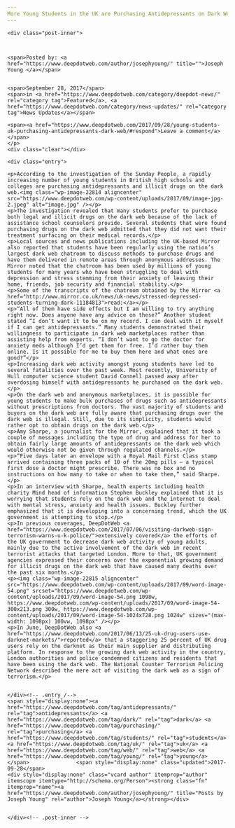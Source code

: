 ```yaml
---
More Young Students in the UK are Purchasing Antidepressants on Dark Web
---
```

<article class="post-listing post-22805 post type-post status-publish format-standard has-post-thumbnail hentry category-deepdot-news category-news-updates tag-antidepressants tag-dark tag-purchasing tag-students tag-uk tag-web tag-young">
    
    <div class="post-inner">
    
    
        
    <span>Posted by: <a href="https://www.deepdotweb.com/author/josephyoung/" title="">Joseph Young </a></span>
    
    
    <span>September 28, 2017</span>
    <span>in <a href="https://www.deepdotweb.com/category/deepdot-news/" rel="category tag">Featured</a>, <a href="https://www.deepdotweb.com/category/news-updates/" rel="category tag">News Updates</a></span>
    
    <span><a href="https://www.deepdotweb.com/2017/09/28/young-students-uk-purchasing-antidepressants-dark-web/#respond">Leave a comment</a></span>
    </p>
    <div class="clear"></div>
    
    <div class="entry">
    
    <p>According to the investigation of the Sunday People, a rapidly increasing number of young students in British high schools and colleges are purchasing antidepressants and illicit drugs on the dark web.<img class="wp-image-22814 aligncenter" src="https://www.deepdotweb.com/wp-content/uploads/2017/09/image-jpg-2.jpeg" alt="image.jpg" /></p>
    <p>The investigation revealed that many students prefer to purchase both legal and illicit drugs on the dark web because of the lack of assistance school counselors provide. Several students that were found purchasing drugs on the dark web admitted that they did not want their treatment surfacing on their medical records.</p>
    <p>Local sources and news publications including the UK-based Mirror also reported that students have been regularly using the nation’s largest dark web chatroom to discuss methods to purchase drugs and have them delivered in remote areas through anonymous addresses. The Mirror noted that the chatroom has been used by millions of young students for many years who have been struggling to deal with depression and stress stemming from their anxiety of leaving their home, friends, job security and financial stability.</p>
    <p>Some of the transcripts of the chatroom obtained by the Mirror <a href="http://www.mirror.co.uk/news/uk-news/stressed-depressed-students-turning-dark-11184813">read:</a></p>
    <p>“All of them have side effects but I am willing to try anything right now. Does anyone have any advice on these?” Another student stated “I don’t want it to be on my record. I can deal with it myself if I can get antidepressants.” Many students demonstrated their willingness to participate in dark web marketplaces rather than assisting help from experts. “I don’t want to go the doctor for anxiety meds although I’d get them for free. I’d rather buy them online. Is it possible for me to buy them here and what ones are good?”</p>
    <p>Increasing dark web activity amongst young students have led to several fatalities over the past week. Most recently, University of Hull computer science student David Connell passed away after overdosing himself with antidepressants he purchased on the dark web.</p>
    <p>On the dark web and anonymous marketplaces, it is possible for young students to make bulk purchases of drugs such as antidepressants without prescriptions from doctors. The vast majority of students and buyers on the dark web are fully aware that purchasing drugs over the dark web is illegal. Still, due to its simplicity, students would rather opt to obtain drugs on the dark web.</p>
    <p>Amy Sharpe, a journalist for the Mirror, explained that it took a couple of messages including the type of drug and address for her to obtain fairly large amounts of antidepressants on the dark web which would otherwise not be given through regulated channels.</p>
    <p>“Five days later an envelope with a Royal Mail First Class stamp arrived containing three packs of 10 of the 20mg pills – a typical first dose a doctor might prescribe. There was no box and no instructions on how many to take or when to take them,” said Sharpe.</p>
    <p>In an interview with Sharpe, health experts including health charity Mind head of information Stephen Buckley explained that it is worrying that students rely on the dark web and the internet to deal with mental stress, anxiety and health issues. Buckley further emphasized that it is developing into a concerning trend, which the UK government is attempting to stop.</p>
    <p>In previous coverages, DeepDotWeb <a href="https://www.deepdotweb.com/2017/07/06/visiting-darkweb-sign-terrorism-warns-u-k-police/">extensively covered</a> the efforts of the UK government to decrease dark web activity of young adults, mainly due to the active involvement of the dark web in recent terrorist attacks that targeted London. More to that, UK government agencies expressed their concerns over the exponential growing demand for illicit drugs on the dark web that have caused many deaths over the past six months.</p>
    <p><img class="wp-image-22815 aligncenter" src="https://www.deepdotweb.com/wp-content/uploads/2017/09/word-image-54.png" srcset="https://www.deepdotweb.com/wp-content/uploads/2017/09/word-image-54.png 1098w, https://www.deepdotweb.com/wp-content/uploads/2017/09/word-image-54-300x213.png 300w, https://www.deepdotweb.com/wp-content/uploads/2017/09/word-image-54-1024x728.png 1024w" sizes="(max-width: 1098px) 100vw, 1098px" /></p>
    <p>In June, DeepDotWeb also <a href="https://www.deepdotweb.com/2017/06/13/25-uk-drug-users-use-darknet-markets/">reported</a> that a staggering 25 percent of UK drug users rely on the darknet as their main supplier and distributing platform. In response to the growing dark web activity in the country, London authorities and police condemned citizens and residents that have been using the dark web. The National Counter Terrorism Policing Network described the mere act of visiting the dark web as a sign of terrorism.</p>
    
    
    </div><!-- .entry /-->
    <span style="display:none"><a href="https://www.deepdotweb.com/tag/antidepressants/" rel="tag">antidepressants</a> <a href="https://www.deepdotweb.com/tag/dark/" rel="tag">dark</a> <a href="https://www.deepdotweb.com/tag/purchasing/" rel="tag">purchasing</a> <a href="https://www.deepdotweb.com/tag/students/" rel="tag">students</a> <a href="https://www.deepdotweb.com/tag/uk/" rel="tag">uk</a> <a href="https://www.deepdotweb.com/tag/web/" rel="tag">web</a> <a href="https://www.deepdotweb.com/tag/young/" rel="tag">young</a></span>				<span style="display:none" class="updated">2017-09-28</span>
    <div style="display:none" class="vcard author" itemprop="author" itemscope itemtype="http://schema.org/Person"><strong class="fn" itemprop="name"><a href="https://www.deepdotweb.com/author/josephyoung/" title="Posts by Joseph Young" rel="author">Joseph Young</a></strong></div>
    
    
    </div><!-- .post-inner -->
</article><!-- .post-listing -->

